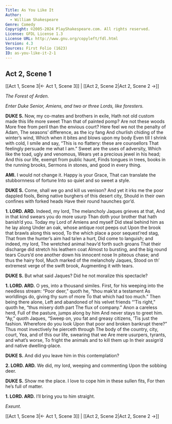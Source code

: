 ```yaml
---
Title: As You Like It
Author: 
  - William Shakespeare
Genre: Comedy
Copyright: ©2005-2024 PlayShakespeare.com. All rights reserved.
License: GFDL License 1.3
License URL: http://www.gnu.org/copyleft/fdl.html
Version: 4.3
Sources: First Folio (1623)
ID: as-you-like-it-2-1
---
```


## Act 2, Scene 1
[[Act 1, Scene 3|← Act 1, Scene 3]] | [[Act 2, Scene 2|Act 2, Scene 2 →]]

*The Forest of Arden.*

*Enter Duke Senior, Amiens, and two or three Lords, like foresters.*

**DUKE S.**
Now, my co-mates and brothers in exile,
Hath not old custom made this life more sweet
Than that of painted pomp? Are not these woods
More free from peril than the envious court?
Here feel we not the penalty of Adam,
The seasons’ difference, as the icy fang
And churlish chiding of the winter’s wind,
Which when it bites and blows upon my body
Even till I shrink with cold, I smile and say,
“This is no flattery: these are counsellors
That feelingly persuade me what I am.”
Sweet are the uses of adversity,
Which like the toad, ugly and venomous,
Wears yet a precious jewel in his head;
And this our life, exempt from public haunt,
Finds tongues in trees, books in the running brooks,
Sermons in stones, and good in every thing.

**AMI.**
I would not change it. Happy is your Grace,
That can translate the stubbornness of fortune
Into so quiet and so sweet a style.

**DUKE S.**
Come, shall we go and kill us venison?
And yet it irks me the poor dappled fools,
Being native burghers of this desert city,
Should in their own confines with forked heads
Have their round haunches gor’d.

**1. LORD. ARD.**
Indeed, my lord,
The melancholy Jaques grieves at that,
And in that kind swears you do more usurp
Than doth your brother that hath banish’d you.
Today my Lord of Amiens and myself
Did steal behind him as he lay along
Under an oak, whose antique root peeps out
Upon the brook that brawls along this wood,
To the which place a poor sequest’red stag,
That from the hunter’s aim had ta’en a hurt,
Did come to languish; and indeed, my lord,
The wretched animal heav’d forth such groans
That their discharge did stretch his leathern coat
Almost to bursting, and the big round tears
Cours’d one another down his innocent nose
In piteous chase; and thus the hairy fool,
Much marked of the melancholy Jaques,
Stood on th’ extremest verge of the swift brook,
Augmenting it with tears.

**DUKE S.**
But what said Jaques?
Did he not moralize this spectacle?

**1. LORD. ARD.**
O yes, into a thousand similes.
First, for his weeping into the needless stream:
“Poor deer,” quoth he, “thou mak’st a testament
As worldlings do, giving thy sum of more
To that which had too much.” Then being there alone,
Left and abandoned of his velvet friends
“’Tis right,” quoth he, “thus misery doth part
The flux of company.” Anon a careless herd,
Full of the pasture, jumps along by him
And never stays to greet him. “Ay,” quoth Jaques,
“Sweep on, you fat and greasy citizens,
’Tis just the fashion. Wherefore do you look
Upon that poor and broken bankrupt there?”
Thus most invectively he pierceth through
The body of the country, city, court,
Yea, and of this our life, swearing that we
Are mere usurpers, tyrants, and what’s worse,
To fright the animals and to kill them up
In their assign’d and native dwelling-place.

**DUKE S.**
And did you leave him in this contemplation?

**2. LORD. ARD.**
We did, my lord, weeping and commenting
Upon the sobbing deer.

**DUKE S.**
Show me the place.
I love to cope him in these sullen fits,
For then he’s full of matter.

**1. LORD. ARD.**
I’ll bring you to him straight.

*Exeunt.*

[[Act 1, Scene 3|← Act 1, Scene 3]] | [[Act 2, Scene 2|Act 2, Scene 2 →]]